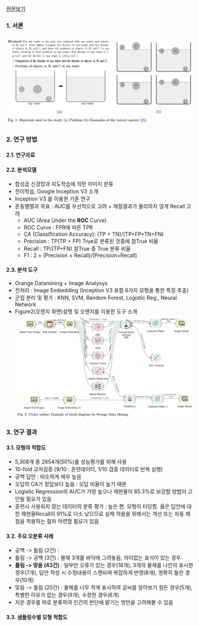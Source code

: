 [원문보기](npsm.73.138.pdf)
### 1. 서론
![](attachments/Pasted%20image%2020240326180742.png)

### 2. 연구 방법
#### 2.1. 연구자료

#### 2.2. 분석모델
* 합성곱 신경망과 지도학습에 의한 이미지 분류
* 전이학습, Google Inception V3 소개
* Inception V3 를 이용한 기존 연구
* 혼동행렬과 목표 : AUC를 우선적으로 고려 + 채점결과가 불리하지 않게 Recall 고려
	* AUC (Area Under the **ROC** Curve)
	* ROC Curve : FPR에 따른 TPR
	* CA (Classification Accuracy): (TP + TN)/(TP+FP+TN+FN)
	* Precision : TP(TP + FP) True로 분류된 것중에 참True 비율
	* Recall : TP/(TP+FN) 참True 중 True 분류 비율
	* F1 : 2 $\times$ (Precision $\times$ Recall)/(Precision+Recall)
#### 2.3. 분석 도구
* Orange Datamining + Image Analysys
* 전처리 : Image Embedding (Inception V3 포함 6가지 모형을 통한 특징 추출)
* 군집 분리 및 평가 : KNN, SVM, Random Forest, Logistic Reg., Neural Network
* Figure2(오렌지 화면)설명 및 오렌지를 이용한 도구 소개
  ![](attachments/Pasted%20image%2020240326180831.png)

### 3. 연구 결과
#### 3.1. 모형의 적합도
* 5,308개 중 2654개(50%)를 성능평가를 위해 사용
* 10-fold 교차검증 (9/10 : 훈련데이터, 1/10 검증 데이터로 반복 실행)
* 공백 답안 : 비슷하게 매우 높음
* 오답의 CA가 정답보다 높음 : 오답 비율이 높기 때문
* Logistic Regression의 AUC가 가장 높으나 재현율이 85.3%로 보강할 방법이 고안될 필요가 있음
* 훈련시 사용되지 않는 데이터의 분류 평가 : 높은 편. 모형이 타당함. 옳은 답안에 대한 재현율Recall이 91%로 다소 낮으므로 실제 적용을 위해서는 개선 또는 자동 채점을 적용하는 절차 마련할 필요가 있음
#### 3.2. 주요 오분류 사례
* 공백 -> 틀림 (2건) : 
* 틀림 -> 공백 (3건) : 물체 3개를 바닥에 그려놓음, 의미없는 표식이 있는 경우
* **틀림 -> 맞음 (43건)** : 일부만 오류가 있는 경우(18개), 3개의 물체를 나란히 표시한 경우(7개), 답안 작성 시 수정내용이 스캔되며 복잡하게 반영(8개), 명확히 틀린 경우(10개)
* 맞음 -> 틀림 (20건) : 물체를 너무 작게 표시하여 글씨를 알아보기 힘든 경우(5개), 특별한 이유가 없는 경우(9개), 수정한 경우(6개)
* 지운 경우를 따로 분류하여 인간의 판단에 맡기는 방안을 고려해볼 수 있음
#### 3.3. 샘플링수별 모형 적합도




